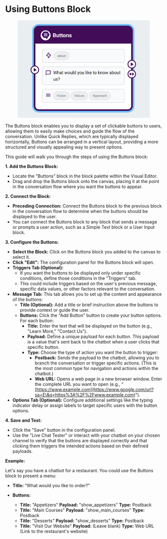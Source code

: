 # Using Buttons Block

<figure><img src="../../../.gitbook/assets/image (3) (1) (1).png" alt=""><figcaption></figcaption></figure>

The Buttons block enables you to display a set of clickable buttons to users, allowing them to easily make choices and guide the flow of the conversation. Unlike Quick Replies, which are typically displayed horizontally, Buttons can be arranged in a vertical layout, providing a more structured and visually appealing way to present options.

This guide will walk you through the steps of using the Buttons block:

**1. Add the Buttons Block:**

* Locate the "Buttons" block in the block palette within the Visual Editor.
* Drag and drop the Buttons block onto the canvas, placing it at the point in the conversation flow where you want the buttons to appear.

**2. Connect the Block:**

* **Preceding Connection:** Connect the Buttons block to the previous block in the conversation flow to determine when the buttons should be displayed to the user.
* You can connect the Buttons block to any block that sends a message or prompts a user action, such as a Simple Text block or a User Input block.

**3. Configure the Buttons:**

* **Select the Block:** Click on the Buttons block you added to the canvas to select it.
* **Click "Edit":** The configuration panel for the Buttons block will open.
* **Triggers Tab (Optional):**
  * If you want the buttons to be displayed only under specific conditions, define those conditions in the "Triggers" tab.
  * This could include triggers based on the user's previous message, specific data values, or other factors relevant to the conversation.
* **Message Tab:** This tab allows you to set up the content and appearance of the buttons:
  * **Title (Optional):** Add a title or brief instruction above the buttons to provide context or guide the user.
  * **Buttons:** Click the "Add Button" button to create your button options. For each button:
    * **Title:** Enter the text that will be displayed on the button (e.g., "Learn More," "Contact Us").
    * **Payload:** Define a unique payload for each button. This payload is a value that's sent back to the chatbot when a user clicks that specific button.
    * **Type:** Choose the type of action you want the button to trigger:
      * **Postback:** Sends the payload to the chatbot, allowing you to branch the conversation or trigger specific actions. (This is the most common type for navigation and actions within the chatbot.)
      * **Web URL:** Opens a web page in a new browser window. Enter the complete URL you want to open (e.g., "[https://www.example.com](https://www.google.com/url?sa=E\&q=https%3A%2F%2Fwww.example.com)").
* **Options Tab (Optional):** Configure additional settings like the typing indicator delay or assign labels to target specific users with the button options.

**4. Save and Test:**

* Click the "Save" button in the configuration panel.
* Use the "Live Chat Tester" or interact with your chatbot on your chosen channel to verify that the buttons are displayed correctly and that clicking them triggers the intended actions based on their defined payloads.

**Example:**

Let's say you have a chatbot for a restaurant. You could use the Buttons block to present a menu:

* **Title:** "What would you like to order?"
*   **Buttons:**

    * **Title:** "Appetizers" **Payload:** "show\_appetizers" **Type:** Postback
    * **Title:** "Main Courses" **Payload:** "show\_main\_courses" **Type:** Postback
    * **Title:** "Desserts" **Payload:** "show\_desserts" **Type:** Postback
    * **Title:** "Visit Our Website" **Payload:** (Leave blank) **Type:** Web URL (Link to the restaurant's website)

